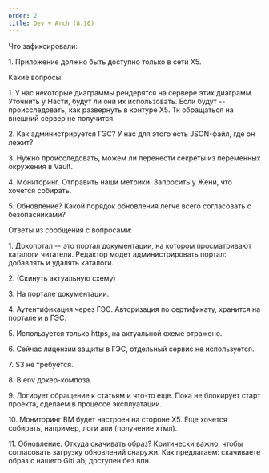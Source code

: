 ```yaml
---
order: 2
title: Dev + Arch (8.10)
---
```


Что зафиксировали:

1\. Приложение должно быть доступно только в сети Х5.



Какие вопросы:

1\. У нас некоторые диаграммы рендерятся на сервере этих диаграмм. Уточнить у Насти, будут ли они их использовать. Если будут -- происследовать, как развернуть в контуре Х5. Тк обращаться на внешний сервер не получится.

2\. Как администрируется ГЭС? У нас для этого есть JSON-файл, где он лежит?

3\. Нужно происследовать, можем ли перенести секреты из переменных окружения в Vault.

4\. Мониторинг. Отправить наши метрики. Запросить у Жени, что хочется собирать.

5\. Обновление? Какой порядок обновления легче всего согласовать с безопасниками?



Ответы из сообщения с вопросами:

1\. Докопртал -- это портал документации, на котором просматривают каталоги читатели. Редактор модет администрировать портал: добавлять и удалять каталоги.

2\. (Скинуть актуальную схему)

3\. На портале документации.

4\. Аутентификация через ГЭС. Авторизация по сертификату, хранится на портале и в ГЭС.

5\. Используется только https, на актуальной схеме отражено.

6\. Сейчас лицензии защиты в ГЭС, отдельный сервис не используется.

7\. S3 не требуется.

8\. В env докер-композа. 

9\. Логирует обращение к статьям и что-то еще. Пока не блокирует старт проекта, сделаем в процессе эксплуатации.

10\. Мониторинг ВМ будет настроен на стороне Х5. Еще хочется собирать, например, логи апи (получение хтмл). 

11\. Обновление. Откуда скачивать образ? Критически важно, чтобы согласовать загрузку обновлений снаружи. Как предлагаем: скачиваете образ с нашего GitLab, доступен без впн.